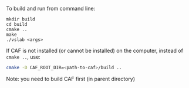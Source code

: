 To build and run from command line:

```
mkdir build
cd build
cmake ..
make
./vslab <args>
```

If CAF is not installed (or cannot be installed) on the computer, instead of `cmake ..`, use:

```bash
cmake -D CAF_ROOT_DIR=<path-to-caf>/build ..
```

Note: you need to build CAF first (in parent directory)

